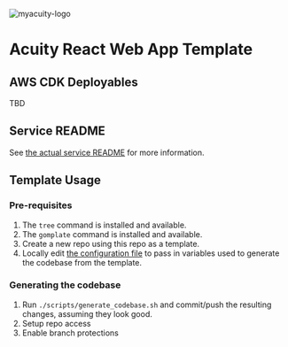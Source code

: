 ![myacuity-logo](https://myacuity.com/wp-content/uploads/2021/06/brand.svg)
# Acuity React Web App Template

## AWS CDK Deployables
TBD

## Service README

See [the actual service README](README_SERVICE.md) for more information.

## Template Usage

### Pre-requisites

1. The `tree` command is installed and available.
2. The `gomplate` command is installed and available.
3. Create a new repo using this repo as a template.
4. Locally edit [the configuration file](template_config.yaml) to pass in variables used to generate the codebase from the template.

### Generating the codebase

1. Run `./scripts/generate_codebase.sh` and commit/push the resulting changes, assuming they look good.
2. Setup repo access
3. Enable branch protections

